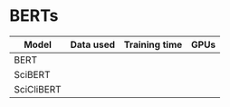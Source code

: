 # BERTs

| Model     | Data used |Training time|GPUs     |
|-----------|-----------|-----------|-----------|
| BERT      ||||
| SciBERT   ||||
| SciCliBERT||||

